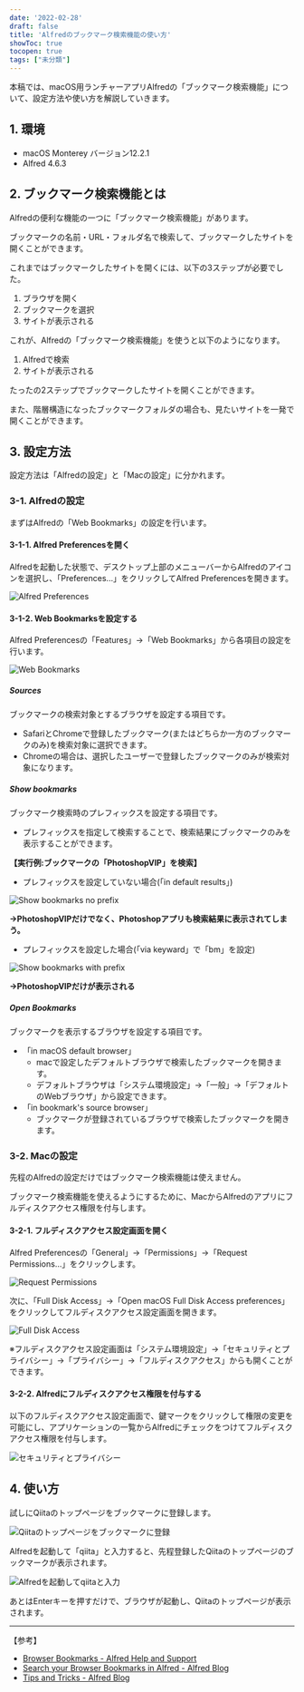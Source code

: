 ```yaml
---
date: '2022-02-28'
draft: false
title: 'Alfredのブックマーク検索機能の使い方'
showToc: true
tocopen: true
tags: ["未分類"]
---
```


本稿では、macOS用ランチャーアプリAlfredの「ブックマーク検索機能」について、設定方法や使い方を解説していきます。

## 1. 環境
+ macOS Monterey バージョン12.2.1
+ Alfred 4.6.3

## 2. ブックマーク検索機能とは
Alfredの便利な機能の一つに「ブックマーク検索機能」があります。

ブックマークの名前・URL・フォルダ名で検索して、ブックマークしたサイトを開くことができます。

これまではブックマークしたサイトを開くには、以下の3ステップが必要でした。

1. ブラウザを開く
1. ブックマークを選択
1. サイトが表示される

これが、Alfredの「ブックマーク検索機能」を使うと以下のようになります。

1. Alfredで検索
1. サイトが表示される

たったの2ステップでブックマークしたサイトを開くことができます。

また、階層構造になったブックマークフォルダの場合も、見たいサイトを一発で開くことができます。

## 3. 設定方法

設定方法は「Alfredの設定」と「Macの設定」に分かれます。

### 3-1. Alfredの設定

まずはAlfredの「Web Bookmarks」の設定を行います。

#### 3-1-1. Alfred Preferencesを開く

Alfredを起動した状態で、デスクトップ上部のメニューバーからAlfredのアイコンを選択し、「Preferences...」をクリックしてAlfred Preferencesを開きます。

![Alfred Preferences](images/1.png)

#### 3-1-2. Web Bookmarksを設定する

Alfred Preferencesの「Features」→「Web Bookmarks」から各項目の設定を行います。

![Web Bookmarks](images/2.png)

##### Sources
ブックマークの検索対象とするブラウザを設定する項目です。

+ SafariとChromeで登録したブックマーク(またはどちらか一方のブックマークのみ)を検索対象に選択できます。
+ Chromeの場合は、選択したユーザーで登録したブックマークのみが検索対象になります。

##### Show bookmarks
ブックマーク検索時のプレフィックスを設定する項目です。

+ プレフィックスを指定して検索することで、検索結果にブックマークのみを表示することができます。

 **【実行例:ブックマークの「PhotoshopVIP」を検索】**

+ プレフィックスを設定していない場合(「in default results」)

![Show bookmarks no prefix](images/3.png)

**→PhotoshopVIPだけでなく、Photoshopアプリも検索結果に表示されてしまう。**

+ プレフィックスを設定した場合(「via keyward」で「bm」を設定)

![Show bookmarks with prefix](images/4.png)

**→PhotoshopVIPだけが表示される**

##### Open Bookmarks

ブックマークを表示するブラウザを設定する項目です。

+ 「in macOS default browser」
    + macで設定したデフォルトブラウザで検索したブックマークを開きます。
    + デフォルトブラウザは「システム環境設定」→「一般」→「デフォルトのWebブラウザ」から設定できます。
+ 「in bookmark's source browser」
    + ブックマークが登録されているブラウザで検索したブックマークを開きます。

### 3-2. Macの設定

先程のAlfredの設定だけではブックマーク検索機能は使えません。

ブックマーク検索機能を使えるようにするために、MacからAlfredのアプリにフルディスクアクセス権限を付与します。

#### 3-2-1. フルディスクアクセス設定画面を開く
Alfred Preferencesの「General」→「Permissions」→「Request Permissions...」をクリックします。

![Request Permissions](images/5.jpg)

次に、「Full Disk Access」→「Open macOS Full Disk Access preferences」をクリックしてフルディスクアクセス設定画面を開きます。

![Full Disk Access](images/6.jpg)

※フルディスクアクセス設定画面は「システム環境設定」→「セキュリティとプライバシー」→「プライバシー」→「フルディスクアクセス」からも開くことができます。

#### 3-2-2. Alfredにフルディスクアクセス権限を付与する
以下のフルディスクアクセス設定画面で、鍵マークをクリックして権限の変更を可能にし、アプリケーションの一覧からAlfredにチェックをつけてフルディスクアクセス権限を付与します。

![セキュリティとプライバシー](images/7.jpg)

## 4. 使い方

試しにQiitaのトップページをブックマークに登録します。

![Qiitaのトップページをブックマークに登録](images/8.png)

Alfredを起動して「qiita」と入力すると、先程登録したQiitaのトップページのブックマークが表示されます。

![Alfredを起動してqiitaと入力](images/9.png)

あとはEnterキーを押すだけで、ブラウザが起動し、Qiitaのトップページが表示されます。

---

【参考】

+ [Browser Bookmarks - Alfred Help and Support](https://www.alfredapp.com/help/features/bookmarks/)
+ [Search your Browser Bookmarks in Alfred - Alfred Blog](https://www.alfredapp.com/blog/tips-and-tricks/search-browser-bookmarks-safari-chrome-in-alfred/)
+ [Tips and Tricks - Alfred Blog](https://www.alfredapp.com/blog/category/tips-and-tricks/)

